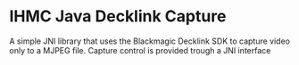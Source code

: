 # IHMC Java Decklink Capture

A simple JNI library that uses the Blackmagic Decklink SDK to capture video only to a MJPEG file. 
Capture control is provided trough a JNI interface
